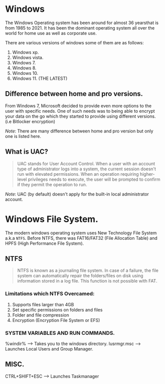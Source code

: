# Windows

The Windows Operating system has been around for almost 36 yearsthat is from 1985 to 2021. It has been the dominant operating system all over the world for home use as well as corporate use. 

There are various versions of windows some of them are as follows: 
1. Windows xp.
1. Windows vista. 
1. Windows 7. 
1. Windows 8.
1. Windows 10. 
1. Windows 11. (THE LATEST)

## Difference between home and pro versions.

From Windows 7, Microsoft decided to provide even more options to the user with specific needs. One of such needs was to being able to encrypt your data on the go which they started to provide using different versions. (i.e Bitlocker encryption)

*Note*: There are many difference between home and pro version but only one is listed here. 

## What is UAC? 
> UAC stands for User Account Control. When a user with an account type of administrator logs into a system, the current session doesn't run with elevated permissions. When an operation requiring higher-level privileges needs to execute, the user will be prompted to confirm if they permit the operation to run. 

*Note*: UAC (by default) doesn't apply for the built-in local administrator account. 

# Windows File System. 

The modern windows operating system uses New Technology File System a.k.a `NTFS`. Before NTFS, there was FAT16/FAT32 (File Allocation Table) and HPFS (High Performance File System).

## NTFS

> NTFS is known as a journaling file system. In case of a failure, the file system can automatically repair the folders/files on disk using information stored in a log file. This function is not possible with FAT.   

### Limitations which NTFS Overcamed: 

1. Supports files larger than 4GB
1. Set specific permissions on folders and files
1. Folder and file compression
1. Encryption (Encryption File System or EFS)


### SYSTEM VARIABLES AND RUN COMMANDS. 

%windir% --> Takes you to the windows directory. 
lusrmgr.msc --> Launches Local Users and Group Manager.

## MISC.

CTRL+SHIFT+ESC --> Launches Taskmanager
